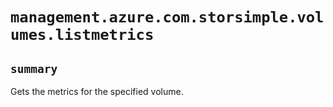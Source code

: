 # `management.azure.com.storsimple.volumes.listmetrics`

## `summary`
Gets the metrics for the specified volume.


